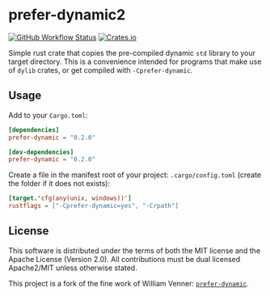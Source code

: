 # prefer-dynamic2

[![GitHub Workflow Status](https://img.shields.io/github/actions/workflow/status/Kijewski/prefer-dynamic2/ci.yml?branch=main&style=flat-square&logo=github&logoColor=white "GitHub Workflow Status")](https://github.com/Kijewski/prefer-dynamic2/actions/workflows/ci.yml)
[![Crates.io](https://img.shields.io/crates/v/prefer-dynamic2?logo=rust&style=flat-square "Crates.io")](https://crates.io/crates/prefer-dynamic2)

Simple rust crate that copies the pre-compiled dynamic `std` library to your target directory.
This is a convenience intended for programs that make use of `dylib` crates, or get compiled
with `-Cprefer-dynamic`.

## Usage

Add to your `Cargo.toml`:

```toml
[dependencies]
prefer-dynamic = "0.2.0"

[dev-dependencies]
prefer-dynamic = "0.2.0"
```

Create a file in the manifest root of your project: `.cargo/config.toml`
(create the folder if it does not exists):

```toml
[target.'cfg(any(unix, windows))']
rustflags = ["-Cprefer-dynamic=yes", "-Crpath"]
```

## License

This software is distributed under the terms of both the MIT license and the Apache License (Version 2.0).
All contributions must be dual licensed Apache2/MIT unless otherwise stated.

This project is a fork of the fine work of William Venner:
[`prefer-dynamic`](https://github.com/WilliamVenner/prefer-dynamic).
